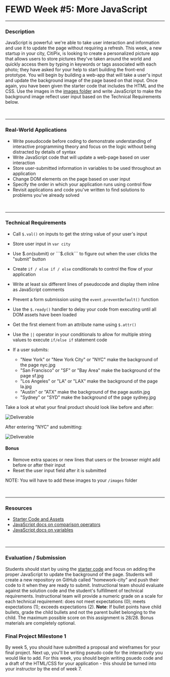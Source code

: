 <!-- Enter a city name - already done
Click 'Submit' - involves making event listener
Match a city to user's input - if statement (decision)
  If true: change picture
  If false: keep picture the same

var userInput = 'los angeles'
userInput === los angeles
  true

'val' gets the value from the input box, because <input> doesn't have a closing tag.
  unlike: .text or .css

$('#city-type').val()

$('body').css('background', 'url()') or css.('background', '') -->



# FEWD Week #5: More JavaScript


---


### Description


JavaScript is powerful: we're able to take user interaction and information and use it to update the page without requiring a refresh. This week, a new startup in your city, CitiPix, is looking to create a personalized picture app that allows users to store pictures they've taken around the world and quickly access them by typing in keywords or tags associated with each photo; they have asked for your help to start building the front-end prototype. You will begin by building a web-app that will take a user's input and update the background image of the page based on that input. Once again, you have been given the starter code that includes the HTML and the CSS. Use the images in the [images folder](starter_code/images) and write JavaScript to make the background image reflect user input based on the Technical Requirements  below.


<br>

---


### Real-World Applications

- Write pseudocode before coding to demonstrate understanding of interactive programming theory and focus on the logic without being distracted by details of syntax
- Write JavaScript code that will update a web-page based on user interaction
- Store user-submitted information in variables to be used throughout an application
- Change DOM elements on the page based on user input
- Specify the order in which your application runs using control flow
- Revisit applications and code you've written to find solutions to problems you've already solved



<br>

---


### Technical Requirements

- Call ```$.val()``` on inputs to get the string value of your user's input
- Store user input in ```var city```
- Use $.on(submit) or ```$.click``` to figure out when the user clicks the "submit" button
- Create ```if / else if / else``` conditionals to control the flow of your application
- Write at least six different lines of pseudocode and display them inline as JavaScript comments
- Prevent a form submission using the ```event.preventDefault()``` function
- Use the ```$.ready()``` handler to delay your code from executing until all DOM assets have been loaded
- Get the first element from an attribute name using ```$.attr()```
- Use the ```||``` operator in your conditionals to allow for multiple string values to execute ```if/else if``` statement code
- If a user submits:

  - "New York" or "New York City" or "NYC" make the background of the page nyc.jpg
  - "San Francisco" or "SF" or "Bay Area" make the background of the page sf.jpg
  - "Los Angeles" or "LA" or "LAX" make the background of the page la.jpg
  - "Austin" or "ATX" make the background of the page austin.jpg
  - "Sydney" or "SYD" make the background of the page sydney.jpg

Take a look at what your final product should look like before and after:


![Deliverable](solution_code/images/citipix_solution.png)


After entering "NYC" and submitting:


![Deliverable](solution_code/images/citipix_solution_nyc.png)



#### Bonus

- Remove extra spaces or new lines that users or the browser might add before or after their input
- Reset the user input field after it is submitted


NOTE: You will have to add these images to your ```/images``` folder



<br>

---

### Resources

- [Starter Code and Assets](starter_code/)
- [JavaScript docs on comparison operators](http://www.w3schools.com/js/js_comparisons.asp)
- [JavaScript docs on variables](http://www.w3schools.com/js/js_variables.asp)



<br>

---

### Evaluation / Submission

Students should start by using the [starter code](starter_code/) and focus on adding the proper JavaScript to update the background of the page. Students will create a new repository on GitHub called "homework-city" and push their code to it when they are ready to submit. Instructional team should evaluate against the solution code and the student's fulfillment of technical requirements. Instructional team will provide a numeric grade on a scale for each technical requirement: does not meet expectations (0); meets expectations (1); exceeds expectations (2). **Note**: If bullet points have child bullets, grade the child bullets and not the parent bullet belonging to the child. The maximum possible score on this assignment is 28/28. Bonus materials are completely optional.

### Final Project Milestone 1

By week 5, you should have submitted a proposal and wireframes for your final project. Next up, you'll be writing pseudo code for the interactivity you would like to add.  For this week, you should begin writing psuedo code and a draft of the HTML/CSS for your application - this should be turned into your instructor by the end of week 7.
